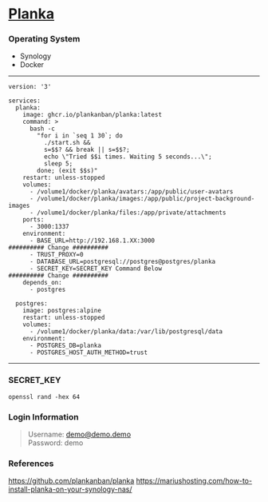 # [Planka](https://github.com/plankanban/planka)

### Operating System
- Synology
- Docker

---

```
version: '3'

services:
  planka:
    image: ghcr.io/plankanban/planka:latest
    command: >
      bash -c
        "for i in `seq 1 30`; do
          ./start.sh &&
          s=$$? && break || s=$$?;
          echo \"Tried $$i times. Waiting 5 seconds...\";
          sleep 5;
        done; (exit $$s)"
    restart: unless-stopped
    volumes:
      - /volume1/docker/planka/avatars:/app/public/user-avatars
      - /volume1/docker/planka/images:/app/public/project-background-images
      - /volume1/docker/planka/files:/app/private/attachments
    ports:
      - 3000:1337
    environment:
      - BASE_URL=http://192.168.1.XX:3000                    ########## Change ##########
      - TRUST_PROXY=0
      - DATABASE_URL=postgresql://postgres@postgres/planka
      - SECRET_KEY=SECRET_KEY Command Below                  ########## Change ##########
    depends_on:
      - postgres

  postgres:
    image: postgres:alpine
    restart: unless-stopped
    volumes:
      - /volume1/docker/planka/data:/var/lib/postgresql/data
    environment:
      - POSTGRES_DB=planka
      - POSTGRES_HOST_AUTH_METHOD=trust
```
---
### SECRET_KEY
```
openssl rand -hex 64
```

### Login Information
> Username: demo@demo.demo \
> Password: demo

### References
https://github.com/plankanban/planka
https://mariushosting.com/how-to-install-planka-on-your-synology-nas/
